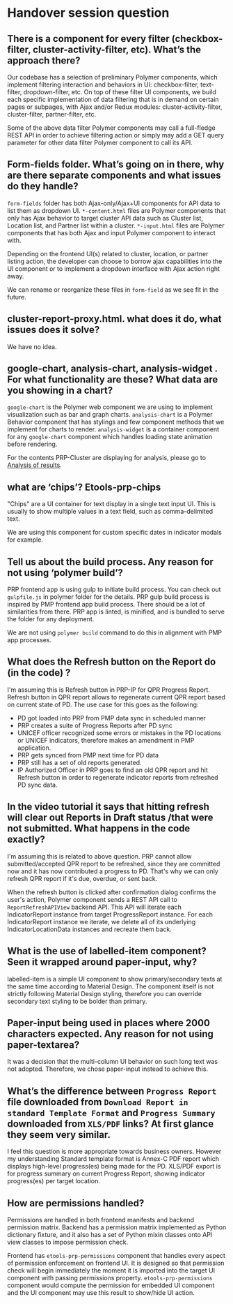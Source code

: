 # Handover session question

## **There is a component for every filter \(checkbox-filter, cluster-activity-filter, etc\). What’s the approach there?**

Our codebase has a selection of preliminary Polymer components, which implement filtering interaction and behaviors in UI: checkbox-filter, text-filter, dropdown-filter, etc. On top of these filter UI components, we build each specific implementation of data filtering that is in demand on certain pages or subpages, with Ajax and/or Redux modules: cluster-activity-filter, cluster-filter, partner-filter, etc.

Some of the above data filter Polymer components may call a full-fledge REST API in order to achieve filtering action or simply may add a GET query parameter for other data filter Polymer component to call its API.

## Form-fields folder. What’s going on in there, why are there separate components and what issues do they handle?

`form-fields` folder has both Ajax-only/Ajax+UI components for API data to list them as dropdown UI. `*-content.html` files are Polymer components that only has Ajax behavior to target cluster API data such as Cluster list, Location list, and Partner list within a cluster. `*-input.html` files are Polymer components that has both Ajax and input Polymer component to interact with.

Depending on the frontend UI\(s\) related to cluster, location, or partner listing action, the developer can choose to borrow ajax capabilities into the UI component or to implement a dropdown interface with Ajax action right away.

We can rename or reorganize these files in `form-field` as we see fit in the future.

## cluster-report-proxy.html. what does it do, what issues does it solve?

We have no idea.

## google-chart, analysis-chart, analysis-widget . For what functionality are these? What data are you showing in a chart?

`google-chart` is the Polymer web component we are using to implement visualization such as bar and graph charts. `analysis-chart` is a Polymer Behavior component that has stylings and few component methods that we implement for charts to render. `analysis-widget` is a container component for any `google-chart` component which handles loading state animation before rendering.

For the contents PRP-Cluster are displaying for analysis, please go to [Analysis of results](../product-end-user-documentation/cluster-reporting/analysis-of-results.md).

## what are ‘chips’? Etools-prp-chips

"Chips" are a UI container for text display in a single text input UI. This is usually to show multiple values in a text field, such as comma-delimited text.

We are using this component for custom specific dates in indicator modals for example.

## Tell us about the build process. Any reason for not using ‘polymer build’?

PRP frontend app is using gulp to initiate build process. You can check out `gulpfile.js` in polymer folder for the details. PRP gulp build process is inspired by PMP frontend app build process. There should be a lot of similarities from there. PRP app is linted, is minified, and is bundled to serve the folder for any deployment.

We are not using `polymer build` command to do this in alignment with PMP app processes.

## What does the Refresh button on the Report do \(in the code\) ?

I'm assuming this is Refresh button in PRP-IP for QPR Progress Report. Refresh button in QPR report allows to regenerate current QPR report based on current state of PD. The use case for this goes as the following:

* PD got loaded into PRP from PMP data sync in scheduled manner
* PRP creates a suite of Progress Reports after PD sync
* UNICEF officer recognized some errors or mistakes in the PD locations or UNICEF indicators, therefore makes an amendment in PMP application.
* PRP gets synced from PMP next time for PD data
* PRP still has a set of old reports generated.
* IP Authorized Officer in PRP goes to find an old QPR report and hit Refresh button in order to regenerate indicator reports from refreshed PD sync data.

## In the video tutorial it says that hitting refresh will clear out Reports in Draft status /that were not submitted. What happens in the code exactly?

I'm assuming this is related to above question. PRP cannot allow submitted/accepted QPR report to be refreshed, since they are committed now and it has now contributed a progress to PD. That's why we can only refresh QPR report if it's due, overdue, or sent back.

When the refresh button is clicked after confirmation dialog confirms the user's action, Polymer component sends a REST API call to `ReportRefreshAPIView` backend API. This API will iterate each IndicatorReport instance from target ProgressReport instance. For each IndicatorReport instance we iterate, we delete all of its underlying IndicatorLocationData instances and recreate them back.

## What is the use of labelled-item component? Seen it wrapped around paper-input, why?

labelled-item is a simple UI component to show primary/secondary texts at the same time according to Material Design. The component itself is not strictly following Material Design styling, therefore you can override secondary text styling to be bolder than primary.

## Paper-input being used in places where 2000 characters expected. Any reason for not using paper-textarea?

It was a decision that the multi-column UI behavior on such long text was not adopted. Therefore, we chose paper-input instead to achieve this.

## What’s the difference between `Progress Report` file downloaded from `Download Report in standard Template Format` and `Progress Summary` downloaded from `XLS/PDF` links? At first glance they seem very similar.

I feel this question is more appropriate towards business owners. However my understanding Standard template format is Annex-C PDF report which displays high-level progress\(es\) being made for the PD. XLS/PDF export is for progress summary on current Progress Report, showing indicator progress\(es\) per target location.

## How are permissions handled?

Permissions are handled in both frontend manifests and backend permission matrix. Backend has a permission matrix implemented as Python dictionary fixture, and it also has a set of Python mixin classes onto API view classes to impose permission check.

Frontend has `etools-prp-permissions` component that handles every aspect of permission enforcement on frontend UI. It is designed so that permission check will begin immediately the moment it is imported into the target UI component with passing permissions property. `etools-prp-permissions` component would compute the permission for embedded UI component and the UI component may use this result to show/hide UI action.

